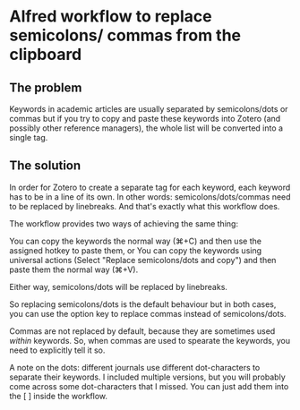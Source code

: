 # Alfred workflow to replace semicolons/ commas from the clipboard

## The problem
Keywords in academic articles are usually separated by semicolons/dots or commas but if you try to copy and paste these keywords into Zotero (and possibly other reference managers), the whole list will be converted into a single tag. 

## The solution
In order for Zotero to create a separate tag for each keyword, each keyword has to be in a line of its own. In other words: semicolons/dots/commas need to be replaced by linebreaks. And that's exactly what this workflow does.

The workflow provides two ways of achieving the same thing:

You can copy the keywords the normal way (⌘+C) and then use the assigned hotkey to paste them, or
You can copy the keywords using universal actions (Select "Replace semicolons/dots and copy") and then paste them the normal way (⌘+V).


Either way, semicolons/dots will be replaced by linebreaks.

So replacing semicolons/dots is the default behaviour but in both cases, you can use the option key to replace commas instead of semicolons/dots.

Commas are not replaced by default, because they are sometimes used *within* keywords. So, when commas are used to spearate the keywords, you need to explicitly tell it so. 

A note on the dots: different journals use different dot-characters to separate their keywords. I included multiple versions, but you will probably come across some dot-characters that I missed. You can just add them into the [ ] inside the workflow.
